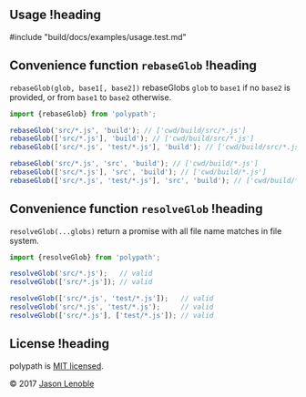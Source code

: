 ## Usage !heading

#include "build/docs/examples/usage.test.md"

## Convenience function `rebaseGlob` !heading

`rebaseGlob(glob, base1[, base2])` rebaseGlobs `glob` to `base1` if no `base2` is provided, or from `base1` to `base2` otherwise.

```js
import {rebaseGlob} from 'polypath';

rebaseGlob('src/*.js', 'build'); // ['cwd/build/src/*.js']
rebaseGlob(['src/*.js'], 'build'); // ['cwd/build/src/*.js']
rebaseGlob(['src/*.js', 'test/*.js'], 'build'); // ['cwd/build/src/*.js', 'cwd/build/test/*.js']

rebaseGlob('src/*.js', 'src', 'build'); // ['cwd/build/*.js']
rebaseGlob(['src/*.js'], 'src', 'build'); // ['cwd/build/*.js']
rebaseGlob(['src/*.js', 'test/*.js'], 'src', 'build'); // ['cwd/build/*.js', 'cwd/test/*.js']
```

## Convenience function `resolveGlob` !heading

`resolveGlob(...globs)` return a promise with all file name matches in file system.

```js
import {resolveGlob} from 'polypath';

resolveGlob('src/*.js');   // valid
resolveGlob(['src/*.js']); // valid

resolveGlob(['src/*.js', 'test/*.js']);   // valid
resolveGlob('src/*.js', 'test/*.js');     // valid
resolveGlob(['src/*.js'], ['test/*.js']); // valid
```

## License !heading

polypath is [MIT licensed](./LICENSE).

© 2017 [Jason Lenoble](mailto:jason.lenoble@gmail.com)
